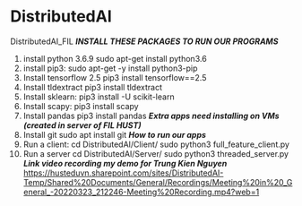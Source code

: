 # DistributedAI
DistributedAI_FIL
***INSTALL THESE PACKAGES TO RUN OUR PROGRAMS***
1) install python 3.6.9
sudo apt-get install python3.6
2) install pip3:
sudo apt-get -y install python3-pip
3) Install tensorflow 2.5
pip3 install tensorflow==2.5
4) Install tldextract
pip3 install tldextract
5) Install sklearn:
pip3 install -U scikit-learn
6) Install scapy:
pip3 install scapy
7) Install pandas
pip3 install pandas
***Extra apps need installing on VMs (created in server of FIL HUST)***
1) Install git
sudo apt install git
***How to run our apps***
1) Run a client:
   cd DistributedAI/Client/
   sudo python3 full_feature_client.py
3) Run a server
   cd DistributedAI/Server/
   sudo python3 threaded_server.py
***Link video recording my demo for Trung Kien Nguyen***
https://husteduvn.sharepoint.com/sites/DistributedAI-Temp/Shared%20Documents/General/Recordings/Meeting%20in%20_General_-20220323_212246-Meeting%20Recording.mp4?web=1
